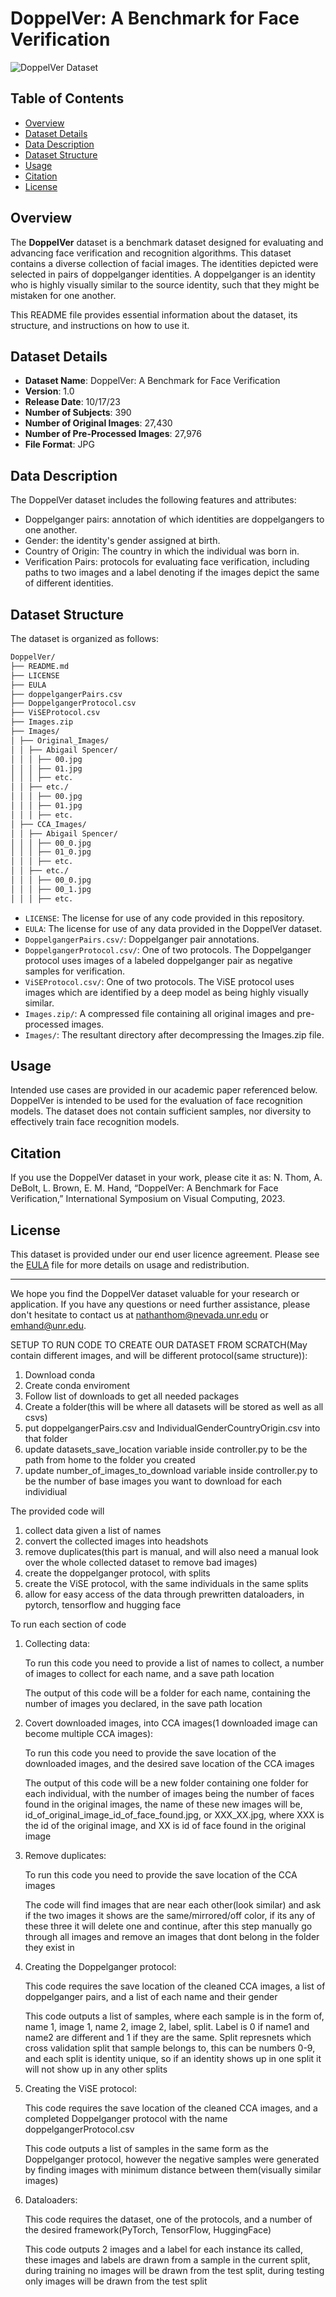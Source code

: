 # DoppelVer: A Benchmark for Face Verification

![DoppelVer Dataset](Doppelganger_ViSE.png)

## Table of Contents

- [Overview](#overview)
- [Dataset Details](#dataset-details)
- [Data Description](#data-description)
- [Dataset Structure](#dataset-structure)
- [Usage](#usage)
- [Citation](#citation)
- [License](#license)

## Overview

The **DoppelVer** dataset is a benchmark dataset designed for evaluating and advancing face verification and recognition algorithms. This dataset contains a diverse collection of facial images. The identities depicted were selected in pairs of doppelganger identities. A doppelganger is an identity who is highly visually similar to the source identity, such that they might be mistaken for one another.

This README file provides essential information about the dataset, its structure, and instructions on how to use it.

## Dataset Details

- **Dataset Name**: DoppelVer: A Benchmark for Face Verification
- **Version**: 1.0
- **Release Date**: 10/17/23
- **Number of Subjects**: 390
- **Number of Original Images**: 27,430
- **Number of Pre-Processed Images**: 27,976
- **File Format**: JPG

## Data Description

The DoppelVer dataset includes the following features and attributes:

- Doppelganger pairs: annotation of which identities are doppelgangers to one another.
- Gender: the identity's gender assigned at birth.
- Country of Origin: The country in which the individual was born in.
- Verification Pairs: protocols for evaluating face verification, including paths to two images and a label denoting if the images depict the same of different identities. 

## Dataset Structure

The dataset is organized as follows:
``` bash
DoppelVer/
├── README.md
├── LICENSE
├── EULA
├── doppelgangerPairs.csv
├── DoppelgangerProtocol.csv
├── ViSEProtocol.csv
├── Images.zip
├── Images/
│ ├── Original_Images/
│ │ ├── Abigail Spencer/
│ │ │ ├── 00.jpg
│ │ │ ├── 01.jpg
│ │ │ ├── etc.
│ │ ├── etc./
│ │ │ ├── 00.jpg
│ │ │ ├── 01.jpg
│ │ │ ├── etc.
│ ├── CCA_Images/
│ │ ├── Abigail Spencer/
│ │ │ ├── 00_0.jpg
│ │ │ ├── 01_0.jpg
│ │ │ ├── etc.
│ │ ├── etc./
│ │ │ ├── 00_0.jpg
│ │ │ ├── 00_1.jpg
│ │ │ ├── etc.
```
- `LICENSE`: The license for use of any code provided in this repository.
- `EULA`: The license for use of any data provided in the DoppelVer dataset.
- `DoppelgangerPairs.csv/`: Doppelganger pair annotations.
- `DoppelgangerProtocol.csv/`: One of two protocols. The Doppelganger protocol uses images of a labeled doppelganger pair as negative samples for verification.
- `ViSEProtocol.csv/`: One of two protocols. The ViSE protocol uses images which are identified by a deep model as being highly visually similar.
- `Images.zip/`: A compressed file containing all original images and pre-processed images.
- `Images/`: The resultant directory after decompressing the Images.zip file.
## Usage

Intended use cases are provided in our academic paper referenced below. DoppelVer is intended to be used for the evaluation of face recognition models. The dataset does not contain sufficient samples, nor diversity to effectively train face recognition models.

## Citation

If you use the DoppelVer dataset in your work, please cite it as:
N. Thom, A. DeBolt, L. Brown, E. M. Hand, “DoppelVer: A Benchmark for Face Verification,” International Symposium on Visual Computing, 2023.

## License

This dataset is provided under our end user licence agreement. Please see the [EULA](./EULA) file for more details on usage and redistribution.

---

We hope you find the DoppelVer dataset valuable for your research or application. If you have any questions or need further assistance, please don't hesitate to contact us at nathanthom@nevada.unr.edu or emhand@unr.edu.


SETUP TO RUN CODE TO CREATE OUR DATASET FROM SCRATCH(May contain different images, and will be different protocol(same structure)):
1. Download conda
2. Create conda enviroment
3. Follow list of downloads to get all needed packages
4. Create a folder(this will be where all datasets will be stored as well as all csvs)
5. put doppelgangerPairs.csv and IndividualGenderCountryOrigin.csv into that folder
6. update datasets_save_location variable inside controller.py to be the path from home to the folder you created
7. update number_of_images_to_download variable inside controller.py to be the number of base images you want to download for each individiual



The provided code will 
1. collect data given a list of names
2. convert the collected images into headshots
3. remove duplicates(this part is manual, and will also need a manual look over the whole collected dataset to remove bad images)
4. create the doppelganger protocol, with splits
5. create the ViSE protocol, with the same individuals in the same splits
6. allow for easy access of the data through prewritten dataloaders, in pytorch, tensorflow and hugging face

To run each section of code
1. Collecting data:

    To run this code you need to provide a list of names to collect, a number of images to collect for each name, and a save path location

    The output of this code will be a folder for each name, containing the number of images you declared, in the save path location

2. Covert downloaded images, into CCA images(1 downloaded image can become multiple CCA images):

    To run this code you need to provide the save location of the downloaded images, and the desired save location of the CCA images

    The output of this code will be a new folder containing one folder for each individual, with the number of images being the number of faces found in the original images, the name of these new images will be, id_of_original_image_id_of_face_found.jpg, or XXX_XX.jpg, where XXX is the id of the original image, and XX is id of face found in the original image

3. Remove duplicates:

    To run this code you need to provide the save location of the CCA images

    The code will find images that are near each other(look similar) and ask if the two images it shows are the same/mirrored/off color, if its any of these three it will delete one and continue, after this step manually go through all images and remove an images that dont belong in the folder they exist in

4. Creating the Doppelganger protocol:

    This code requires the save location of the cleaned CCA images, a list of doppelganger pairs, and a list of each name and their gender

    This code outputs a list of samples, where each sample is in the form of, name 1, image 1, name 2, image 2, label, split. Label is 0 if name1 and name2 are different and 1 if they are the same. Split represnets which cross validation split that sample belongs to, this can be numbers 0-9, and each split is identity unique, so if an identity shows up in one split it will not show up in any other splits

5. Creating the ViSE protocol:

    This code requires the save location of the cleaned CCA images, and a completed Doppelganger protocol with the name doppelgangerProtocol.csv
    
    This code outputs a list of samples in the same form as the Doppelganger protocol, however the negative samples were generated by finding images with minimum distance between them(visually similar images)
    
6. Dataloaders:

    This code requires the dataset, one of the protocols, and a number of the desired framework(PyTorch, TensorFlow, HuggingFace)

    This code outputs 2 images and a label for each instance its called, these images and labels are drawn from a sample in the current split, during training no images will be drawn from the test split, during testing only images will be drawn from the test split
